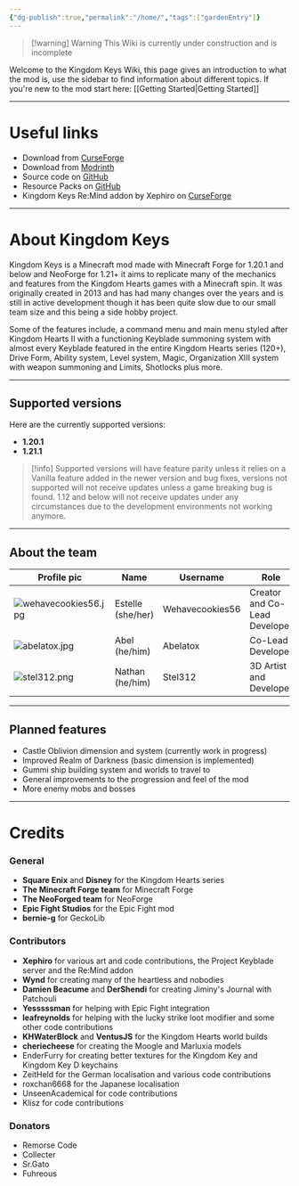 ```yaml
---
{"dg-publish":true,"permalink":"/home/","tags":["gardenEntry"]}
---
```


> [!warning] Warning
> This Wiki is currently under construction and is incomplete

Welcome to the Kingdom Keys Wiki, this page gives an introduction to what the mod is, use the sidebar to find information about different topics. If you're new to the mod start here: [[Getting Started\|Getting Started]]

---
# Useful links
- Download from [CurseForge](https://www.curseforge.com/minecraft/mc-mods/kingdom-keys-re-coded)
- Download from [Modrinth](https://modrinth.com/mod/kingdom-keys-2)
- Source code on [GitHub](https://github.com/Wehavecookies56/Kingdom-Keys)
- Resource Packs on [GitHub](https://github.com/Wehavecookies56/KKRC-ResourcePacks)
- Kingdom Keys Re:Mind addon by Xephiro on [CurseForge](https://www.curseforge.com/minecraft/mc-mods/kingdom-keys-re-mind) 

---
# About Kingdom Keys

Kingdom Keys is a Minecraft mod made with Minecraft Forge for 1.20.1 and below and NeoForge for 1.21+ it aims to replicate many of the mechanics and features from the Kingdom Hearts games with a Minecraft spin. It was originally created in 2013 and has had many changes over the years and is still in active development though it has been quite slow due to our small team size and this being a side hobby project.

Some of the features include, a command menu and main menu styled after Kingdom Hearts II with a functioning Keyblade summoning system with almost every Keyblade featured in the entire Kingdom Hearts series (120+), Drive Form, Ability system, Level system, Magic, Organization XIII system with weapon summoning and Limits, Shotlocks plus more. 

---
## Supported versions
Here are the currently supported versions:
- **1.20.1**
- **1.21.1**

> [!info] 
> Supported versions will have feature parity unless it relies on a Vanilla feature added in the newer version and bug fixes, versions not supported will not receive updates unless a game breaking bug is found. 1.12 and below will not receive updates under any circumstances due to the development environments not working anymore.

---

## About the team

| Profile pic       | Name              | Username        | Role                          | Links                                                                                                     |
| ----------------- | ----------------- | --------------- | ----------------------------- | --------------------------------------------------------------------------------------------------------- |
| ![wehavecookies56.jpg](/img/user/wehavecookies56.jpg)  | Estelle (she/her) | Wehavecookies56 | Creator and Co-Lead Developer | [GitHub](https://github.com/Wehavecookies56)<br>[Personal site](https://garden-of-estelle.vercel.app)<br> |
| ![abelatox.jpg](/img/user/abelatox.jpg)  | Abel (he/him)     | Abelatox        | Co-Lead Developer             | [GitHub](https://github.com/Abelatox)                                                                     |
| ![stel312.png](/img/user/stel312.png) | Nathan (he/him)   | Stel312         | 3D Artist and Developer       | [GitHub](https://github.com/Stel312)                                                                      |

---
## Planned features
* Castle Oblivion dimension and system (currently work in progress)
* Improved Realm of Darkness (basic dimension is implemented)
* Gummi ship building system and worlds to travel to
* General improvements to the progression and feel of the mod
* More enemy mobs and bosses

---
# Credits
### General
* **Square Enix** and **Disney** for the Kingdom Hearts series
* **The Minecraft Forge team** for Minecraft Forge
* **The NeoForged team** for NeoForge
* **Epic Fight Studios** for the Epic Fight mod
* **bernie-g** for GeckoLib
### Contributors
* **Xephiro** for various art and code contributions, the Project Keyblade server and the Re:Mind addon
* **Wynd** for creating many of the heartless and nobodies
* **Damien Beacume** and **DerShendi** for creating Jiminy's Journal with Patchouli
* **Yesssssman** for helping with Epic Fight integration
* **leafreynolds** for helping with the lucky strike loot modifier and some other code contributions
* **KHWaterBlock** and **VentusJS** for the Kingdom Hearts world builds
* **cheriecheese** for creating the Moogle and Marluxia models
* EnderFurry for creating better textures for the Kingdom Key and Kingdom Key D keychains
* ZeitHeld for the German localisation and various code contributions
* roxchan6668 for the Japanese localisation
* UnseenAcademical for code contributions
* Klisz for code contributions
### Donators
* Remorse Code
* Collecter
* Sr.Gato
* Fuhreous
